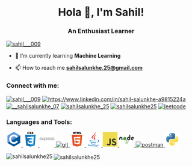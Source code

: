 <h1 align="center">Hola 👋, I'm Sahil!</h1>
<h3 align="center">An Enthusiast Learner</h3>

<p align="left"> <a href="https://twitter.com/sahil___009" target="blank"><img src="https://img.shields.io/twitter/follow/sahil___009?logo=twitter&style=for-the-badge" alt="sahil___009" /></a> </p>

- 🌱 I’m currently learning **Machine Learning**

- 📫 How to reach me **sahilsalunkhe.25@gmail.com**


<h3 align="left">Connect with me:</h3>
<p align="left">
<a href="https://twitter.com/sahil___009" target="blank"><img align="center" src="https://raw.githubusercontent.com/rahuldkjain/github-profile-readme-generator/master/src/images/icons/Social/twitter.svg" alt="sahil___009" height="30" width="40" /></a>
<a href="https://linkedin.com/in/https://www.linkedin.com/in/sahil-salunkhe-a9815224a" target="blank"><img align="center" src="https://raw.githubusercontent.com/rahuldkjain/github-profile-readme-generator/master/src/images/icons/Social/linked-in-alt.svg" alt="https://www.linkedin.com/in/sahil-salunkhe-a9815224a" height="30" width="40" /></a>
<a href="https://instagram.com/__sahilsalunkhe_07" target="blank"><img align="center" src="https://raw.githubusercontent.com/rahuldkjain/github-profile-readme-generator/master/src/images/icons/Social/instagram.svg" alt="__sahilsalunkhe_07" height="30" width="40" /></a>
<a href="https://www.hackerrank.com/sahilsalunkhe_25" target="blank"><img align="center" src="https://raw.githubusercontent.com/rahuldkjain/github-profile-readme-generator/master/src/images/icons/Social/hackerrank.svg" alt="sahilsalunkhe_25" height="30" width="40" /></a>
<a href="https://auth.geeksforgeeks.org/user/sahilsalunkhe25" target="blank"><img align="center" src="https://raw.githubusercontent.com/rahuldkjain/github-profile-readme-generator/master/src/images/icons/Social/geeks-for-geeks.svg" alt="sahilsalunkhe25" height="30" width="40" /></a>
<a href="https://leetcode.com/sahil_25/" target="blank"><img align="center" src="!https://github.com/sahilsalunkhe25/sahilsalunkhe25/assets/105069915/722658bb-7f34-4e6d-988b-d0d6cae26477" alt="leetcode" height="30" width="40" /></a>

</p>

<h3 align="left">Languages and Tools:</h3>
<p align="left"> <a href="https://www.cprogramming.com/" target="_blank" rel="noreferrer"> <img src="https://raw.githubusercontent.com/devicons/devicon/master/icons/c/c-original.svg" alt="c" width="40" height="40"/> </a> <a href="https://www.w3schools.com/css/" target="_blank" rel="noreferrer"> <img src="https://raw.githubusercontent.com/devicons/devicon/master/icons/css3/css3-original-wordmark.svg" alt="css3" width="40" height="40"/> </a> <a href="https://expressjs.com" target="_blank" rel="noreferrer"> <img src="https://raw.githubusercontent.com/devicons/devicon/master/icons/express/express-original-wordmark.svg" alt="express" width="40" height="40"/> </a> <a href="https://git-scm.com/" target="_blank" rel="noreferrer"> <img src="https://www.vectorlogo.zone/logos/git-scm/git-scm-icon.svg" alt="git" width="40" height="40"/> </a> <a href="https://www.w3.org/html/" target="_blank" rel="noreferrer"> <img src="https://raw.githubusercontent.com/devicons/devicon/master/icons/html5/html5-original-wordmark.svg" alt="html5" width="40" height="40"/> </a> <a href="https://www.java.com" target="_blank" rel="noreferrer"> <img src="https://raw.githubusercontent.com/devicons/devicon/master/icons/java/java-original.svg" alt="java" width="40" height="40"/> </a> <a href="https://developer.mozilla.org/en-US/docs/Web/JavaScript" target="_blank" rel="noreferrer"> <img src="https://raw.githubusercontent.com/devicons/devicon/master/icons/javascript/javascript-original.svg" alt="javascript" width="40" height="40"/> </a> <a href="https://nodejs.org" target="_blank" rel="noreferrer"> <img src="https://raw.githubusercontent.com/devicons/devicon/master/icons/nodejs/nodejs-original-wordmark.svg" alt="nodejs" width="40" height="40"/> </a> <a href="https://postman.com" target="_blank" rel="noreferrer"> <img src="https://www.vectorlogo.zone/logos/getpostman/getpostman-icon.svg" alt="postman" width="40" height="40"/> </a> <a href="https://www.python.org" target="_blank" rel="noreferrer"> <img src="https://raw.githubusercontent.com/devicons/devicon/master/icons/python/python-original.svg" alt="python" width="40" height="40"/> </a> </p>

<p><img align="left" src="https://github-readme-stats.vercel.app/api/top-langs?username=sahilsalunkhe25&show_icons=true&locale=en&layout=compact" alt="sahilsalunkhe25" /></p>

<p>&nbsp;<img align="center" src="https://github-readme-stats.vercel.app/api?username=sahilsalunkhe25&show_icons=true&locale=en" alt="sahilsalunkhe25" /></p>
